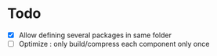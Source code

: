 # Todo

- [x] Allow defining several packages in same folder
- [ ] Optimize : only build/compress each component only once